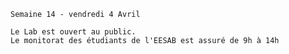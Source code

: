     Semaine 14 - vendredi 4 Avril
    
    Le Lab est ouvert au public.
    Le monitorat des étudiants de l'EESAB est assuré de 9h à 14h

